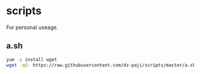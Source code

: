 # scripts
For personal useage.

## a.sh

``` bash
yum -y install wget
wget -qO- https://raw.githubusercontent.com/dz-paji/scripts/master/a.sh | bash
```
